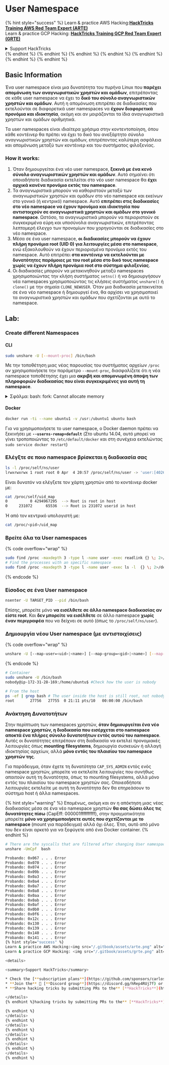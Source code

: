 # User Namespace

{% hint style="success" %}
Learn & practice AWS Hacking:<img src="/.gitbook/assets/arte.png" alt="" data-size="line">[**HackTricks Training AWS Red Team Expert (ARTE)**](https://training.hacktricks.xyz/courses/arte)<img src="/.gitbook/assets/arte.png" alt="" data-size="line">\
Learn & practice GCP Hacking: <img src="/.gitbook/assets/grte.png" alt="" data-size="line">[**HackTricks Training GCP Red Team Expert (GRTE)**<img src="/.gitbook/assets/grte.png" alt="" data-size="line">](https://training.hacktricks.xyz/courses/grte)

<details>

<summary>Support HackTricks</summary>

* Check the [**subscription plans**](https://github.com/sponsors/carlospolop)!
* **Join the** 💬 [**Discord group**](https://discord.gg/hRep4RUj7f) or the [**telegram group**](https://t.me/peass) or **follow** us on **Twitter** 🐦 [**@hacktricks\_live**](https://twitter.com/hacktricks\_live)**.**
* **Share hacking tricks by submitting PRs to the** [**HackTricks**](https://github.com/carlospolop/hacktricks) and [**HackTricks Cloud**](https://github.com/carlospolop/hacktricks-cloud) github repos.

</details>
{% endhint %}
{% endhint %}
{% endhint %}
{% endhint %}
{% endhint %}
{% endhint %}
{% endhint %}

## Basic Information

Ένα user namespace είναι μια δυνατότητα του πυρήνα Linux που **παρέχει απομόνωση των αναγνωριστικών χρηστών και ομάδων**, επιτρέποντας σε κάθε user namespace να έχει το **δικό του σύνολο αναγνωριστικών χρηστών και ομάδων**. Αυτή η απομόνωση επιτρέπει σε διαδικασίες που εκτελούνται σε διαφορετικά user namespaces να **έχουν διαφορετικά προνόμια και ιδιοκτησία**, ακόμη και αν μοιράζονται τα ίδια αναγνωριστικά χρηστών και ομάδων αριθμητικά.

Τα user namespaces είναι ιδιαίτερα χρήσιμα στην κοντεντοποίηση, όπου κάθε κοντέινερ θα πρέπει να έχει το δικό του ανεξάρτητο σύνολο αναγνωριστικών χρηστών και ομάδων, επιτρέποντας καλύτερη ασφάλεια και απομόνωση μεταξύ των κοντέινερ και του συστήματος φιλοξενίας.

### How it works:

1. Όταν δημιουργείται ένα νέο user namespace, **ξεκινά με ένα κενό σύνολο αναγνωριστικών χρηστών και ομάδων**. Αυτό σημαίνει ότι οποιαδήποτε διαδικασία εκτελείται στο νέο user namespace θα **έχει αρχικά κανένα προνόμιο εκτός του namespace**.
2. Τα αναγνωριστικά μπορούν να καθοριστούν μεταξύ των αναγνωριστικών χρηστών και ομάδων στο νέο namespace και εκείνων στο γονικό (ή κεντρικό) namespace. Αυτό **επιτρέπει στις διαδικασίες στο νέο namespace να έχουν προνόμια και ιδιοκτησία που αντιστοιχούν σε αναγνωριστικά χρηστών και ομάδων στο γονικό namespace**. Ωστόσο, τα αναγνωριστικά μπορούν να περιοριστούν σε συγκεκριμένα εύρη και υποσύνολα αναγνωριστικών, επιτρέποντας λεπτομερή έλεγχο των προνομίων που χορηγούνται σε διαδικασίες στο νέο namespace.
3. Μέσα σε ένα user namespace, **οι διαδικασίες μπορούν να έχουν πλήρη προνόμια root (UID 0) για λειτουργίες μέσα στο namespace**, ενώ εξακολουθούν να έχουν περιορισμένα προνόμια εκτός του namespace. Αυτό επιτρέπει **στα κοντέινερ να εκτελούνται με δυνατότητες παρόμοιες με του root μέσα στο δικό τους namespace χωρίς να έχουν πλήρη προνόμια root στο σύστημα φιλοξενίας**.
4. Οι διαδικασίες μπορούν να μετακινηθούν μεταξύ namespaces χρησιμοποιώντας την κλήση συστήματος `setns()` ή να δημιουργήσουν νέα namespaces χρησιμοποιώντας τις κλήσεις συστήματος `unshare()` ή `clone()` με την σημαία `CLONE_NEWUSER`. Όταν μια διαδικασία μετακινείται σε ένα νέο namespace ή δημιουργεί ένα, θα αρχίσει να χρησιμοποιεί τα αναγνωριστικά χρηστών και ομάδων που σχετίζονται με αυτό το namespace.

## Lab:

### Create different Namespaces

#### CLI
```bash
sudo unshare -U [--mount-proc] /bin/bash
```
Με την τοποθέτηση μιας νέας παρουσίας του συστήματος αρχείων `/proc` αν χρησιμοποιήσετε την παράμετρο `--mount-proc`, διασφαλίζετε ότι η νέα namespace τοποθέτησης έχει μια **ακριβή και απομονωμένη άποψη των πληροφοριών διαδικασίας που είναι συγκεκριμένες για αυτή τη namespace**.

<details>

<summary>Σφάλμα: bash: fork: Cannot allocate memory</summary>

Όταν εκτελείται το `unshare` χωρίς την επιλογή `-f`, προκύπτει ένα σφάλμα λόγω του τρόπου που το Linux διαχειρίζεται τις νέες namespaces PID (Process ID). Οι βασικές λεπτομέρειες και η λύση περιγράφονται παρακάτω:

1. **Εξήγηση Προβλήματος**:
- Ο πυρήνας του Linux επιτρέπει σε μια διαδικασία να δημιουργήσει νέες namespaces χρησιμοποιώντας την κλήση συστήματος `unshare`. Ωστόσο, η διαδικασία που ξεκινά τη δημιουργία μιας νέας namespace PID (αναφερόμενη ως η διαδικασία "unshare") δεν εισέρχεται στη νέα namespace; μόνο οι παιδικές της διαδικασίες το κάνουν.
- Η εκτέλεση `%unshare -p /bin/bash%` ξεκινά το `/bin/bash` στην ίδια διαδικασία με το `unshare`. Ως εκ τούτου, το `/bin/bash` και οι παιδικές του διαδικασίες βρίσκονται στην αρχική namespace PID.
- Η πρώτη παιδική διαδικασία του `/bin/bash` στη νέα namespace γίνεται PID 1. Όταν αυτή η διαδικασία τερματίσει, ενεργοποιεί την καθαριότητα της namespace αν δεν υπάρχουν άλλες διαδικασίες, καθώς το PID 1 έχει τον ειδικό ρόλο της υιοθέτησης ορφανών διαδικασιών. Ο πυρήνας του Linux θα απενεργοποιήσει στη συνέχεια την κατανομή PID σε αυτή τη namespace.

2. **Συνέπεια**:
- Η έξοδος του PID 1 σε μια νέα namespace οδηγεί στον καθαρισμό της σημαίας `PIDNS_HASH_ADDING`. Αυτό έχει ως αποτέλεσμα τη αποτυχία της συνάρτησης `alloc_pid` να κατανεμηθεί ένα νέο PID κατά τη δημιουργία μιας νέας διαδικασίας, παράγοντας το σφάλμα "Cannot allocate memory".

3. **Λύση**:
- Το πρόβλημα μπορεί να επιλυθεί χρησιμοποιώντας την επιλογή `-f` με το `unshare`. Αυτή η επιλογή κάνει το `unshare` να δημιουργήσει μια νέα διαδικασία μετά τη δημιουργία της νέας namespace PID.
- Η εκτέλεση `%unshare -fp /bin/bash%` διασφαλίζει ότι η εντολή `unshare` γίνεται PID 1 στη νέα namespace. Το `/bin/bash` και οι παιδικές του διαδικασίες είναι τότε ασφαλώς περιορισμένες μέσα σε αυτή τη νέα namespace, αποτρέποντας την πρόωρη έξοδο του PID 1 και επιτρέποντας την κανονική κατανομή PID.

Διασφαλίζοντας ότι το `unshare` εκτελείται με την επιλογή `-f`, η νέα namespace PID διατηρείται σωστά, επιτρέποντας στο `/bin/bash` και τις υπο-διαδικασίες του να λειτουργούν χωρίς να αντιμετωπίζουν το σφάλμα κατανομής μνήμης.

</details>

#### Docker
```bash
docker run -ti --name ubuntu1 -v /usr:/ubuntu1 ubuntu bash
```
Για να χρησιμοποιήσετε το user namespace, ο Docker daemon πρέπει να ξεκινήσει με **`--userns-remap=default`** (Στο ubuntu 14.04, αυτό μπορεί να γίνει τροποποιώντας το `/etc/default/docker` και στη συνέχεια εκτελώντας `sudo service docker restart`)

### &#x20;Ελέγξτε σε ποιο namespace βρίσκεται η διαδικασία σας
```bash
ls -l /proc/self/ns/user
lrwxrwxrwx 1 root root 0 Apr  4 20:57 /proc/self/ns/user -> 'user:[4026531837]'
```
Είναι δυνατόν να ελέγξετε τον χάρτη χρηστών από το κοντέινερ docker με:
```bash
cat /proc/self/uid_map
0          0 4294967295  --> Root is root in host
0     231072      65536  --> Root is 231072 userid in host
```
Ή από τον κεντρικό υπολογιστή με:
```bash
cat /proc/<pid>/uid_map
```
### Βρείτε όλα τα User namespaces

{% code overflow="wrap" %}
```bash
sudo find /proc -maxdepth 3 -type l -name user -exec readlink {} \; 2>/dev/null | sort -u
# Find the processes with an specific namespace
sudo find /proc -maxdepth 3 -type l -name user -exec ls -l  {} \; 2>/dev/null | grep <ns-number>
```
{% endcode %}

### Είσοδος σε ένα User namespace
```bash
nsenter -U TARGET_PID --pid /bin/bash
```
Επίσης, μπορείτε μόνο **να εισέλθετε σε άλλο namespace διαδικασίας αν είστε root**. Και **δεν μπορείτε** **να εισέλθετε** σε άλλο namespace **χωρίς έναν περιγραφέα** που να δείχνει σε αυτό (όπως το `/proc/self/ns/user`).

### Δημιουργία νέου User namespace (με αντιστοιχίσεις)

{% code overflow="wrap" %}
```bash
unshare -U [--map-user=<uid>|<name>] [--map-group=<gid>|<name>] [--map-root-user] [--map-current-user]
```
{% endcode %}
```bash
# Container
sudo unshare -U /bin/bash
nobody@ip-172-31-28-169:/home/ubuntu$ #Check how the user is nobody

# From the host
ps -ef | grep bash # The user inside the host is still root, not nobody
root       27756   27755  0 21:11 pts/10   00:00:00 /bin/bash
```
### Ανάκτηση Δυνατοτήτων

Στην περίπτωση των namespaces χρηστών, **όταν δημιουργείται ένα νέο namespace χρηστών, η διαδικασία που εισέρχεται στο namespace αποκτά ένα πλήρες σύνολο δυνατοτήτων εντός αυτού του namespace**. Αυτές οι δυνατότητες επιτρέπουν στη διαδικασία να εκτελεί προνομιακές λειτουργίες όπως **mounting** **filesystems**, δημιουργία συσκευών ή αλλαγή ιδιοκτησίας αρχείων, αλλά **μόνο εντός του πλαισίου του namespace χρηστών της**.

Για παράδειγμα, όταν έχετε τη δυνατότητα `CAP_SYS_ADMIN` εντός ενός namespace χρηστών, μπορείτε να εκτελείτε λειτουργίες που συνήθως απαιτούν αυτή τη δυνατότητα, όπως το mounting filesystems, αλλά μόνο εντός του πλαισίου του namespace χρηστών σας. Οποιεσδήποτε λειτουργίες εκτελείτε με αυτή τη δυνατότητα δεν θα επηρεάσουν το σύστημα host ή άλλα namespaces.

{% hint style="warning" %}
Επομένως, ακόμη και αν η απόκτηση μιας νέας διαδικασίας μέσα σε ένα νέο namespace χρηστών **θα σας δώσει όλες τις δυνατότητες πίσω** (CapEff: 000001ffffffffff), στην πραγματικότητα μπορείτε **μόνο να χρησιμοποιήσετε αυτές που σχετίζονται με το namespace** (mount για παράδειγμα) αλλά όχι όλες. Έτσι, αυτό από μόνο του δεν είναι αρκετό για να ξεφύγετε από ένα Docker container.
{% endhint %}
```bash
# There are the syscalls that are filtered after changing User namespace with:
unshare -UmCpf  bash

Probando: 0x067 . . . Error
Probando: 0x070 . . . Error
Probando: 0x074 . . . Error
Probando: 0x09b . . . Error
Probando: 0x0a3 . . . Error
Probando: 0x0a4 . . . Error
Probando: 0x0a7 . . . Error
Probando: 0x0a8 . . . Error
Probando: 0x0aa . . . Error
Probando: 0x0ab . . . Error
Probando: 0x0af . . . Error
Probando: 0x0b0 . . . Error
Probando: 0x0f6 . . . Error
Probando: 0x12c . . . Error
Probando: 0x130 . . . Error
Probando: 0x139 . . . Error
Probando: 0x140 . . . Error
Probando: 0x141 . . . Error
{% hint style="success" %}
Learn & practice AWS Hacking:<img src="/.gitbook/assets/arte.png" alt="" data-size="line">[**HackTricks Training AWS Red Team Expert (ARTE)**](https://training.hacktricks.xyz/courses/arte)<img src="/.gitbook/assets/arte.png" alt="" data-size="line">\
Learn & practice GCP Hacking: <img src="/.gitbook/assets/grte.png" alt="" data-size="line">[**HackTricks Training GCP Red Team Expert (GRTE)**<img src="/.gitbook/assets/grte.png" alt="" data-size="line">](https://training.hacktricks.xyz/courses/grte)

<details>

<summary>Support HackTricks</summary>

* Check the [**subscription plans**](https://github.com/sponsors/carlospolop)!
* **Join the** 💬 [**Discord group**](https://discord.gg/hRep4RUj7f) or the [**telegram group**](https://t.me/peass) or **follow** us on **Twitter** 🐦 [**@hacktricks\_live**](https://twitter.com/hacktricks\_live)**.**
* **Share hacking tricks by submitting PRs to the** [**HackTricks**](https://github.com/carlospolop/hacktricks) and [**HackTricks Cloud**](https://github.com/carlospolop/hacktricks-cloud) github repos.

</details>
{% endhint %}hacking tricks by submitting PRs to the** [**HackTricks**](https://github.com/carlospolop/hacktricks) and [**HackTricks Cloud**](https://github.com/carlospolop/hacktricks-cloud) github repos.

{% endhint %}
</details>
{% endhint %}
</details>
{% endhint %}
</details>
{% endhint %}
</details>
{% endhint %}
</details>
{% endhint %}
